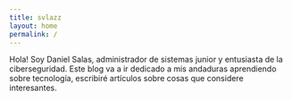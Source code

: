 ```yaml
---
title: svlazz
layout: home
permalink: /
---
```

Hola! Soy Daniel Salas, administrador de sistemas junior y entusiasta de la ciberseguridad. 
Este blog va a ir dedicado a mis andaduras aprendiendo sobre tecnología, escribiré artículos sobre cosas que considere interesantes.
